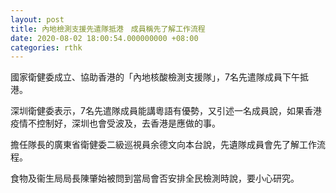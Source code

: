 ```yaml
---
layout: post
title: 內地檢測支援先遣隊抵港　成員稱先了解工作流程
date: 2020-08-02 18:00:54.000000000 +08:00
categories: rthk
---
```


國家衛健委成立、協助香港的「內地核酸檢測支援隊」，7名先遣隊成員下午抵港。

深圳衛健委表示，7名先遣隊成員能講粵語有優勢，又引述一名成員說，如果香港疫情不控制好，深圳也會受波及，去香港是應做的事。

擔任隊長的廣東省衛健委二級巡視員余德文向本台說，先遺隊成員會先了解工作流程。

食物及衞生局局長陳肇始被問到當局會否安排全民檢測時說，要小心研究。

